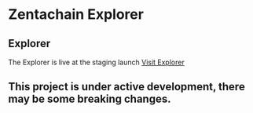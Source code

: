 # Zentachain Explorer

## Explorer 
The Explorer is live at the staging launch [Visit Explorer](https://explorer.zentachain.io)

## This project is under active development, there may be some breaking changes.
